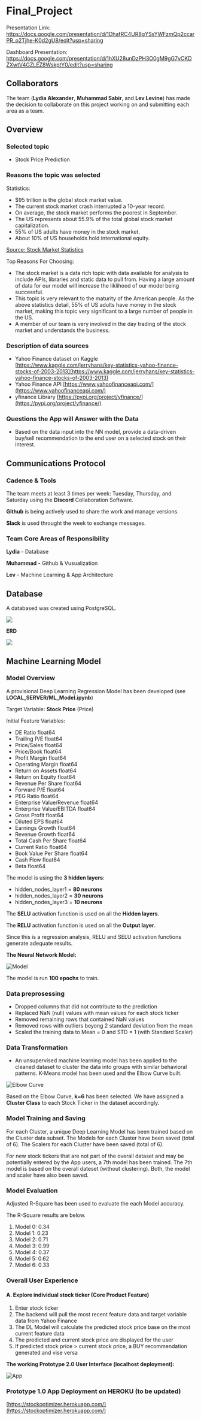 # Final_Project

Presentation Link: https://docs.google.com/presentation/d/1DhafRC4UR8gYSsYWFzmQp2ccarPR_o2Tjhe-K0d2gU8/edit?usp=sharing

Dashboard Presentation: https://docs.google.com/presentation/d/1hXU28unDzPH3O0gM9gG7vCKDZXwtV4GZLEZ8WskptY0/edit?usp=sharing

## Collaborators 

The team (**Lydia Alexander**, **Muhammad Sabir**, and **Lev Levine**) has made the decision to collaborate on this project working on and submitting each area as a team.

## Overview

### Selected topic

  * Stock Price Prediction

### Reasons the topic was selected

Statistics:
- $95 trillion is the global stock market value.
- The current stock market crash interrupted a 10-year record.
- On average, the stock market performs the poorest in September.
- The US represents about 55.9% of the total global stock market capitalization.
- 55% of US adults have money in the stock market.
- About 10% of US households hold international equity.

[Source: Stock Market Statistics](https://spendmenot.com/blog/stock-market-statistics/#:~:text=Let%E2%80%99s%20see%20how%20many%20people%20invest%20in%20the,of%20Americans%20own%20stocks%2C%20the%20answer%20is%2052%25)

Top Reasons For Choosing:

  * The stock market is a data rich topic with data available for analysis to include APIs, libraries and static data to pull from. Having a large amount of data for our model will increase the liklihood of our model being successful.
  * This topic is very relevant to the maturity of the American people.  As the above statistics detail, 55% of US adults have money in the stock market, making this topic very significant to a large number of people in the US.
  * A member of our team is very involved in the day trading of the stock market and understands the business.

### Description of data sources

  - Yahoo Finance dataset on Kaggle  [https://www.kaggle.com/jerryhans/key-statistics-yahoo-finance-stocks-of-2003-2013](https://www.kaggle.com/jerryhans/key-statistics-yahoo-finance-stocks-of-2003-2013)
  - Yahoo Finance API [https://www.yahoofinanceapi.com/](https://www.yahoofinanceapi.com/)
  - yfinance Library [https://pypi.org/project/yfinance/](https://pypi.org/project/yfinance/)

### Questions the App will Answer with the Data

  * Based on the data input into the NN model, provide a data-driven buy/sell recommendation to the end user on a selected stock on their interest.

## Communications Protocol

### Cadence & Tools

The team meets at least 3 times per week: Tuesday, Thursday, and Saturday using the **Discord** Collaboration Software. 

**Github** is being actively used to share the work and manage versions. 

**Slack** is used throught the week to exchange messages.

### Team Core Areas of Responsibility

**Lydia** - Database

**Muhammad** - Github & Vusualization

**Lev** - Machine Learning & App Architecture

## Database

A databased was created using PostgreSQL.

![](database/database_flow.png)

**ERD**

![](database/Database_ERD_v3.png)


## Machine Learning Model

### Model Overview 

A provisional Deep Learning Regression Model has been developed (see **LOCAL_SERVER/ML_Model.ipynb**)

Target Variable: **Stock Price** (Price)

Initial Feature Variables: 

- DE Ratio                    float64
- Trailing P/E                float64
- Price/Sales                 float64
- Price/Book                  float64
- Profit Margin               float64
- Operating Margin            float64
- Return on Assets            float64
- Return on Equity            float64
- Revenue Per Share           float64
- Forward P/E                 float64
- PEG Ratio                   float64
- Enterprise Value/Revenue    float64
- Enterprise Value/EBITDA     float64
- Gross Profit                float64
- Diluted EPS                 float64
- Earnings Growth             float64
- Revenue Growth              float64
- Total Cash Per Share        float64
- Current Ratio               float64
- Book Value Per Share        float64
- Cash Flow                   float64
- Beta                        float64

The model is using the **3 hidden layers**:

- hidden_nodes_layer1 = **80 neurons**
- hidden_nodes_layer2 = **30 neurons**
- hidden_nodes_layer3 = **10 neurons**

The **SELU** activation function is used on all the **Hidden layers**. 

The **RELU** activation function is used on all the **Output layer**. 

Since this is a regression analysis, RELU and SELU activation functions generate adequate results.

**The Neural Network Model:**

![Model](Resources/model_screen.png)

The model is run **100 epochs** to train.

### Data preprosessing

- Dropped columns that did not contribute to the prediction
- Replaced NaN (null) values with mean values for each stock ticker
- Removed remaining rows that contained NaN values 
- Removed rows with outliers beyong 2 standard deviation from the mean
- Scaled the training data to Mean = 0 and STD = 1 (with Standard Scaler)

### Data Transformation

- An unsupervised machine learning model has been applied to the cleaned dataset to cluster the data into groups with similar behavioral patterns. K-Means model has been used and the Elbow Curve built.

![Elbow Curve](Resources/Elbow.png)

Based on the Elbow Curve, **k=6** has been selected. We have assigned a **Cluster Class** to each Stock Ticker in the dataset accordingly.

### Model Training and Saving

For each Cluster, a unique Deep Learning Model has been trained based on the Cluster data subset. The Models for each Cluster have been saved (total of 6). The Scalers for each Cluster have been saved (total of 6).

For new stock tickers that are not part of the overall dataset and may be potentially entered by the App users, a 7th model has been trained. The 7th model is based on the overall dateset (without clustering). Both, the model and scaler have also been saved.

### Model Evaluation

Adjusted R-Square has been used to evaluate the each Model accuracy. 

The R-Square results are below.

1. Model 0: 0.34
2. Model 1: 0.23
3. Model 2: 0.71
4. Model 3: 0.99
5. Model 4: 0.37
6. Model 5: 0.62
7. Model 6: 0.33

### Overall User Experience

#### A. Explore individual stock ticker (Core Product Feature)

1. Enter stock ticker
2. The backend will pull the most recent feature data and target variable data from Yahoo Finance
3. The DL Model will calculate the predicted stock price base on the most current feature data
4. The predicted and current stock price are displayed for the user
5. If predicted stock price > current stock price, a BUY recommendation generated and vise versa

**The working Prototype 2.0 User Interface (localhost deployment):**

![App](Resources/screen2.png)

### Prototype 1.0 App Deployment on HEROKU (to be updated)

[https://stockoptimizer.herokuapp.com/](https://stockoptimizer.herokuapp.com/)
